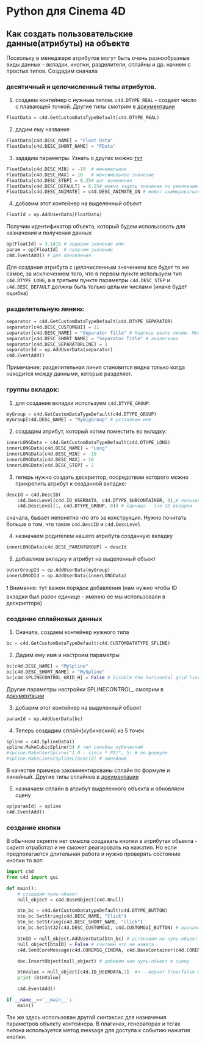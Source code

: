 # Python для Cinema 4D
## Как создать пользовательские данные(атрибуты) на объекте
Поскольку в менеджере атрибутов могут быть очень разнообразные виды данных - вкладки, кнопки, разделители, сплайны и др. начнем с простых типов. Создадим сначала
### десятичный и целочисленный типы атрибутов.
1. создаем контейнер с нужным типом. ```c4d.DTYPE_REAL``` - создает число с плавающей точкой. Другие типы смотрим в [документации][1]
```Python
FloatData = c4d.GetCustomDataTypeDefault(c4d.DTYPE_REAL)
```
2. дадим ему название
```Python
FloatData[c4d.DESC_NAME] = "Float Data"
FloatData[c4d.DESC_SHORT_NAME] = "FData"
```
3. зададим параметры. Узнать о других можно [тут][2]
```Python
FloatData[c4d.DESC_MIN] = -10  # минимальное
FloatData[c4d.DESC_MAX] = 10   # максимальное значение
FloatData[c4d.DESC_STEP] = 0.25# шаг изменения
FloatData[c4d.DESC_DEFAULT] = 6.25# можно задать значение по умолчанию
FloatData[c4d.DESC_ANIMATE] = c4d.DESC_ANIMATE_ON # может анимироваться
```
4. добавим этот контейнер на выделенный объект
```Python
FloatId = op.AddUserData(FloatData)
```
Получим идентификатор объекта, который будем использовать для назначения и получения данных
```Python
op[FloatId] = 3.1415 # зададим значение или
param = op[FloatId]  # получим значение
c4d.EventAdd() # для обновления
```
Для создания атрибута с целочисленным значением все будет то же самое, за исключением того, что в первом пункте используем тип ```c4d.DTYPE_LONG```, а в третьем пункте параметры ```c4d.DESC_STEP``` и ```c4d.DESC_DEFAULT``` должны быть только целыми числами (иначе будет ошибка)

### разделительную линию:
```Python
separator = c4d.GetCustomDataTypeDefault(c4d.DTYPE_SEPARATOR)
separator[c4d.DESC_CUSTOMGUI] = 11
separator[c4d.DESC_NAME] = "Separator Title" # Надпись возле линии. Можно оставить пустой
separator[c4d.DESC_SHORT_NAME] = "Separator Title" # аналогично
separator[c4d.DESC_SEPARATORLINE] = 1
separatorId = op.AddUserData(separator)
c4d.EventAdd()
```
Примечание: разделительная линия становится видна только когда находится между данными, которые разделяет.

### группы вкладок:
1. для создания вкладки используем ```c4d.DTYPE_GROUP```:
```Python
myGroup = c4d.GetCustomDataTypeDefault(c4d.DTYPE_GROUP)
myGroup[c4d.DESC_NAME] = "MyBigGroup" # установим имя
```
2. создадим атрибут, который хотим поместить во вкладку:
```Python
innerLONGData = c4d.GetCustomDataTypeDefault(c4d.DTYPE_LONG)
innerLONGData[c4d.DESC_NAME] = "Long"
innerLONGData[c4d.DESC_MIN] = -10
innerLONGData[c4d.DESC_MAX] = 10
innerLONGData[c4d.DESC_STEP] = 2
```
3. теперь нужно создать дескриптор, посредством которого можно прикрепить атрибут к созданной вкладке:
```Python
descId = c4d.DescID(
    c4d.DescLevel(c4d.ID_USERDATA, c4d.DTYPE_SUBCONTAINER, 0),# пользовательские данные, тип субконтейнер
    c4d.DescLevel(1, c4d.DTYPE_GROUP, 0)) # единица - это ID вкладки
```
сначала, бывает непонятно что это за конструкция. Нужно почитать больше о том, что такое ```c4d.DescID``` и ```c4d.DescLevel```

4. назначаем родителем нашего атрибута созданную вкладку
```Python
innerLONGData[c4d.DESC_PARENTGROUP] = descId
```
5. добавляем вкладку и атрибут на выделенный объект
```Python
outerGroupId = op.AddUserData(myGroup)
innerLONGDId = op.AddUserData(innerLONGData)
```
:exclamation: Внимание: тут важен порядок добавления (нам нужно чтобы ID вкладки был равен единице - именно ее мы использовали в дескрипторе)

### создание сплайновых данных
1. Сначала, создаем контейнер нужного типа
```Python
bc = c4d.GetCustomDataTypeDefault(c4d.CUSTOMDATATYPE_SPLINE)
```
2. Дадим ему имя и настроим параметры
```Python
bc[c4d.DESC_NAME] = "MySpline"
bc[c4d.DESC_SHORT_NAME] = "MySpline"
bc[c4d.SPLINECONTROL_GRID_H] = False # Disable the horizontal grid lines in the SplineCustomGui.
```
Другие параметры настройки SPLINECONTROL_ смотрим в [документации][3]

3. добавим этот контейнер на выделенный объект
```Python
paramId = op.AddUserData(bc)
```
4. Теперь создадим сплайн(кубический) из 5 точек
```Python
spline = c4d.SplineData()
spline.MakeCubicSpline(5) # тип сплайна кубический
#spline.MakeUserSpline("1.0 - sin(x * PI)", 5) # по формуле
#spline.MakeLinearSplineLinear(5) # линейный
```
В качестве примера закомментированы сплайн по формуле и линейный. Другие типы сплайнов в [документации][4]

5. назначаем сплайн в атрибут выделенного объекта и обновляем сцену
```Python
op[paramId] = spline
c4d.EventAdd()
```

### создание кнопки
В обычном скрипте нет смысла создавать кнопки в атрибутах объекта - скрипт отработал и не сможет реагировать на нажатия. Но если предполагается длительная работа и нужно проверять состояние кнопки то вот:
```Python
import c4d
from c4d import gui

def main():
    # создадим нуль-объект
    null_object = c4d.BaseObject(c4d.Onull)

    btn_bc = c4d.GetCustomDatatypeDefault(c4d.DTYPE_BUTTON)
    btn_bc.SetString(c4d.DESC_NAME, "Click")
    btn_bc.SetString(c4d.DESC_SHORT_NAME, "click")
    btn_bc.SetInt32(c4d.DESC_CUSTOMGUI, c4d.CUSTOMGUI_BUTTON) # назначим интерфейс в виде кнопки

    btnID = null_object.AddUserData(btn_bc) # установим на нуль-объект
    null_object[btnID] = False # считаем что не нажата
    c4d.SendCoreMessage(c4d.COREMSG_CINEMA, c4d.BaseContainer(c4d.COREMSG_CINEMA_FORCE_AM_UPDATE))

    doc.InsertObject(null_object) # добавим наш нуль-объект в сцену

    btnValue = null_object[c4d.ID_USERDATA,1]  #<---вернет true/false в зависимости от состояния кнопки
    print (btnValue)

    c4d.EventAdd()

if __name__=='__main__':
    main()
```
Так же здесь использован другой синтаксис для назначения параметров объекту контейнера. В плагинах, генераторах и тегах питона используется метод message для доступа к событию нажатия кнопки.





[1]: https://developers.maxon.net/docs/py/23_110/modules/c4d/index.html?highlight=c4d%20getcustomdatatypedefault#c4d.GetCustomDataTypeDefault "c4d.GetCustomDataTypeDefault"
[2]: https://developers.maxon.net/docs/py/23_110/modules/c4d/Description/index.html "c4d.Description"
[3]: https://developers.maxon.net/docs/py/23_110/modules/c4d.gui/BaseCustomGui/SplineCustomGui/index.html "c4d.gui.SplineCustomGui"
[4]: https://developers.maxon.net/docs/py/23_110/modules/c4d/CustomDataType/SplineData/index.html "c4d.SplineData"
